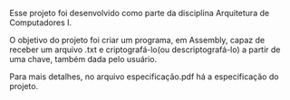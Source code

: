 Esse projeto foi desenvolvido como parte da disciplina Arquitetura de Computadores I. 

O objetivo do projeto foi criar um programa, em Assembly, capaz de receber um arquivo .txt e criptografá-lo(ou descriptografá-lo) a partir de uma chave, também dada pelo usuário.

Para mais detalhes, no arquivo especificação.pdf há a especificação do projeto.
